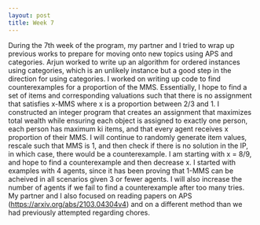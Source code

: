 ```yaml
---
layout: post
title: Week 7
---
```


During the 7th week of the program, my partner and I tried to wrap up previous works to prepare for moving onto new topics using APS and categories. Arjun worked to write up an algorithm for ordered instances using categories, which is an unlikely instance but a good step in the direction for using categories. I worked on writing up code to find counterexamples for a proportion of the MMS. Essentially, I hope to find a set of items and corresponding valuations such that there is no assignment that satisfies x-MMS where x is a proportion between 2/3 and 1. I constructed an integer program that creates an assignment that maximizes total wealth while ensuring each object is assigned to exactly one person, each person has maximum ki items, and that every agent receives x proportion of their MMS. I will continue to randomly generate item values, rescale such that MMS is 1, and then check if there is no solution in the IP, in which case, there would be a counterexample. I am starting with x = 8/9, and hope to find a counterexample and then decrease x. I started with examples with 4 agents, since it has been proving that 1-MMS can be acheived in all scenarios given 3 or fewer agents. I will also increase the number of agents if we fail to find a counterexample after too many tries. My partner and I also focused on reading papers on APS (https://arxiv.org/abs/2103.04304v4) and on a different method than we had previously attempted regarding chores. 
